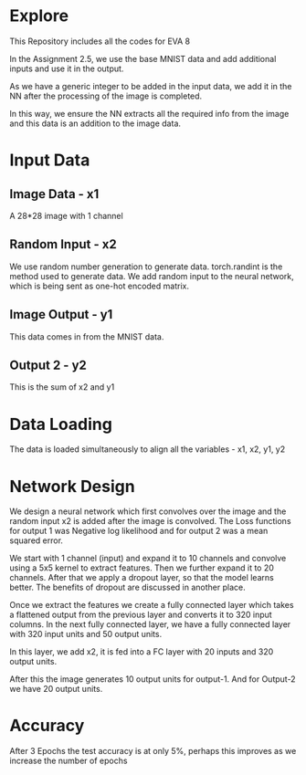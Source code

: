 # Explore

This Repository includes all the codes for EVA 8

In the Assignment 2.5, we use the base MNIST data and add additional inputs and use it in the output.

As we have a generic integer to be added in the input data, we add it in the NN after the processing of the image is completed.

In this way, we ensure the NN extracts all the required info from the image and this data is an addition to the image data.

# Input Data

## Image Data - x1

A 28*28 image with 1 channel

## Random Input - x2

We use random number generation to generate data. torch.randint is the method used to generate data.
We add random input to the neural network, which is being sent as one-hot encoded matrix.

## Image Output - y1

This data comes in from the MNIST data.

## Output 2 - y2

This is the sum of x2 and y1

# Data Loading

The data is loaded simultaneously to align all the variables - x1, x2, y1, y2

# Network Design

We design a neural network which first convolves over the image and the random input x2 is added after the image is convolved.
The Loss functions for output 1 was Negative log likelihood and for output 2 was a mean squared error.

We start with 1 channel (input) and expand it to 10 channels and convolve using a 5x5 kernel to extract features. Then we further expand it to 20 channels.
After that we apply a dropout layer, so that the model learns better. The benefits of dropout are discussed in another place.

Once we extract the features we create a fully connected layer which takes a flattened output from the previous layer and converts it to 320 input columns. In the next fully connected layer, we have a fully connected layer with 320 input units and 50 output units.

In this layer, we add x2, it is fed into a FC layer with 20 inputs and 320 output units.

After this the image generates 10 output units for output-1. And for Output-2 we have 20 output units.

# Accuracy
After 3 Epochs the test accuracy is at only 5%, perhaps this improves as we increase the number of epochs

